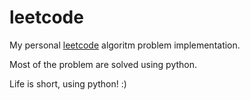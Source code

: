 # leetcode

My personal [leetcode](https://leetcode.com/whiledoing/) algoritm problem implementation.

Most of the problem are solved using python.

Life is short, using python! :)